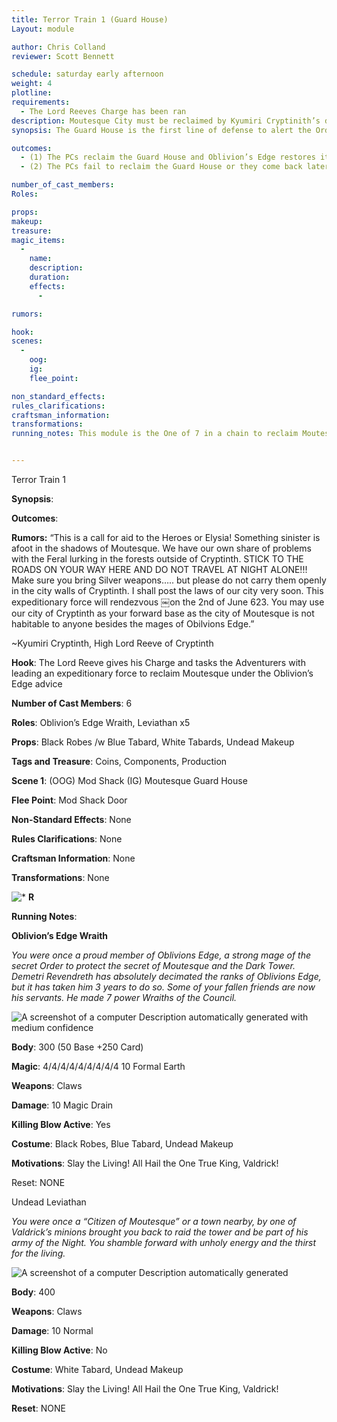 ```yaml
---
title: Terror Train 1 (Guard House)
Layout: module

author: Chris Colland
reviewer: Scott Bennett

schedule: saturday early afternoon
weight: 4
plotline: 
requirements: 
  - The Lord Reeves Charge has been ran
description: Moutesque City must be reclaimed by Kyumiri Cryptinith’s decree. The first target is the Guard House 
synopsis: The Guard House is the first line of defense to alert the Order of Oblivion’s Edge of mundane intruders to Moutesque. The network of checks and balances of security in Moutesque is normally very tight and seamless. But Demitri Revendreth found a way to ruin all of these years of careful planning. 

outcomes: 
  - (1) The PCs reclaim the Guard House and Oblivion’s Edge restores it
  - (2) The PCs fail to reclaim the Guard House or they come back later a respawn

number_of_cast_members: 
Roles: 

props: 
makeup: 
treasure: 
magic_items:
  - 
    name: 
    description:  
    duration: 
    effects: 
      - 

rumors: 

hook: 
scenes: 
  - 
    oog: 
    ig: 
    flee_point: 

non_standard_effects: 
rules_clarifications: 
craftsman_information: 
transformations: 
running_notes: This module is the One of 7 in a chain to reclaim Moutesque. 5 of these modules should be ran Saturday afternoon and the final 2 after reset on Saturday night. The Oblivion’s Edge Wraith is a fallen Mage of the Order, they are the field commander these modules. The Leviathan acts like City Guard and defend the Wraith until they fall 


---
```


Terror Train 1

 




 

**Synopsis**: 

 

**Outcomes**: 

 

**Rumors:** “This is a call for aid to the Heroes or Elysia! Something sinister is afoot in the shadows of Moutesque. We have our own share of problems with the Feral lurking in the forests outside of Cryptinth. STICK TO THE ROADS ON YOUR WAY HERE AND DO NOT TRAVEL AT NIGHT ALONE!!! Make sure you bring Silver weapons….. but please do not carry them openly in the city walls of Cryptinth. I shall post the laws of our city very soon. This expeditionary force will rendezvous ￼on the 2nd of June 623. You may use our city of Cryptinth as your forward base as the city of Moutesque is not habitable to anyone besides the mages of Obilvions Edge.”

~Kyumiri Cryptinth, High Lord Reeve of Cryptinth




 **Hook**: The Lord Reeve gives his Charge and tasks the Adventurers with leading an expeditionary force to reclaim Moutesque under the Oblivion’s Edge advice

**Number of Cast Members**: 6

**Roles**: Oblivion’s Edge Wraith, Leviathan x5

**Props**: Black Robes /w Blue Tabard, White Tabards, Undead Makeup

**Tags and Treasure**: Coins, Components, Production

**Scene 1**: (OOG) Mod Shack (IG) Moutesque Guard House

**Flee Point**: Mod Shack Door

**Non-Standard Effects**: None

**Rules Clarifications**: None

**Craftsman Information**: None

**Transformations**: None

![*](PicExportError)       **R**

 **Running Notes**: 

**Oblivion’s Edge Wraith**

*You were once a proud member of Oblivions Edge, a strong mage of the secret Order to protect the secret of Moutesque and the Dark Tower. Demetri Revendreth has absolutely decimated the ranks of Oblivions Edge, but it has taken him 3 years to do so. Some of your fallen friends are now his servants. He made 7 power Wraiths of the Council.*

![A screenshot of a computer  Description automatically generated with medium confidence](file:///C:/Users/deadk/AppData/Local/Temp/msohtmlclip1/01/clip_image002.png)

**Body**: 300 (50 Base +250 Card)

**Magic**: 4/4/4/4/4/4/4/4/4  10 Formal Earth

**Weapons**: Claws

**Damage**: 10 Magic Drain

**Killing Blow Active**: Yes

**Costume**: Black Robes, Blue Tabard, Undead Makeup

**Motivations**: Slay the Living! All Hail the One True King, Valdrick!

Reset: NONE

 

 

 

 

 

 

 

Undead Leviathan

*You were once a “Citizen of Moutesque” or a town nearby, by one of Valdrick’s minions brought you back to raid the tower and be part of his army of the Night. You shamble forward with unholy energy and the thirst for the living.*

![A screenshot of a computer  Description automatically generated](file:///C:/Users/deadk/AppData/Local/Temp/msohtmlclip1/01/clip_image004.png)

**Body**: 400

**Weapons**: Claws

**Damage**: 10 Normal

**Killing Blow Active**: No

**Costume**: White Tabard, Undead Makeup

**Motivations**: Slay the Living! All Hail the One True King, Valdrick!

**Reset**: NONE 



 
